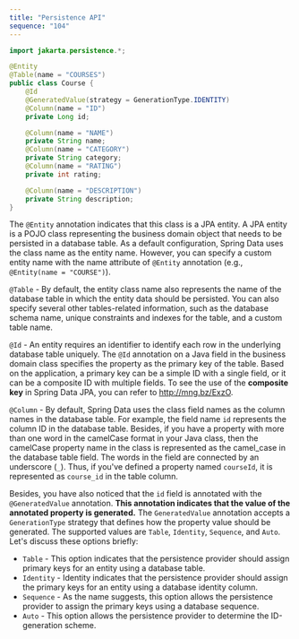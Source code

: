```yaml
---
title: "Persistence API"
sequence: "104"
---
```


```java
import jakarta.persistence.*;

@Entity
@Table(name = "COURSES")
public class Course {
    @Id
    @GeneratedValue(strategy = GenerationType.IDENTITY)
    @Column(name = "ID")
    private Long id;

    @Column(name = "NAME")
    private String name;
    @Column(name = "CATEGORY")
    private String category;
    @Column(name = "RATING")
    private int rating;

    @Column(name = "DESCRIPTION")
    private String description;
}
```

The `@Entity` annotation indicates that this class is a JPA entity.
A JPA entity is a POJO class representing the business domain object
that needs to be persisted in a database table.
As a default configuration, Spring Data uses the class name as the entity name.
However, you can specify a custom entity name with the name attribute of `@Entity` annotation
(e.g., `@Entity(name = "COURSE")`).

`@Table` - By default, the entity class name also represents the name of the database table
in which the entity data should be persisted.
You can also specify several other tables-related information, such as the database schema name,
unique constraints and indexes for the table, and a custom table name.

`@Id` - An entity requires an identifier to identify each row in the underlying database table uniquely.
The `@Id` annotation on a Java field in the business domain class specifies the property
as the primary key of the table.
Based on the application, a primary key can be a simple ID with a single field,
or it can be a composite ID with multiple fields.
To see the use of the **composite key** in Spring Data JPA, you can refer to http://mng.bz/ExzO.

`@Column` - By default, Spring Data uses the class field names as the column names in the database table.
For example, the field name `id` represents the column ID in the database table.
Besides, if you have a property with more than one word in the camelCase format in your Java class,
then the camelCase property name in the class is represented as the camel_case in the database table field.
The words in the field are connected by an underscore (`_`).
Thus, if you've defined a property named `courseId`, it is represented as `course_id` in the table column.

Besides, you have also noticed that the `id` field is annotated with the `@GeneratedValue` annotation.
**This annotation indicates that the value of the annotated property is generated.**
The `GeneratedValue` annotation accepts a `GenerationType` strategy that
defines how the property value should be generated.
The supported values are `Table`, `Identity`, `Sequence`, and `Auto`.
Let's discuss these options briefly:

- `Table` - This option indicates that the persistence provider should assign primary keys for an entity using a database table.
- `Identity` - Identity indicates that the persistence provider should assign the primary keys for an entity
  using a database identity column.
- `Sequence` - As the name suggests, this option allows the persistence provider to assign the primary keys using a database sequence.
- `Auto` - This option allows the persistence provider to determine the ID-generation scheme.
